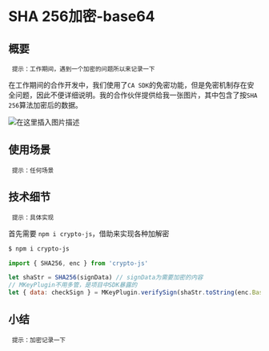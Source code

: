 # SHA 256加密-base64
## 概要

` 提示：工作期间，遇到一个加密的问题所以来记录一下`

在工作期间的合作开发中，我们使用了`CA SDK`的免密功能，但是免密机制存在安全问题，因此不便详细说明。我的合作伙伴提供给我一张图片，其中包含了按`SHA 256`算法加密后的数据。

![在这里插入图片描述](https://cdn.chinachdu.com/webStatic/wechat-applets/nyt-static/xin-sha256.jpeg)
## 使用场景

` 提示：任何场景`


## 技术细节

` 提示：具体实现`

首先需要 `npm i crypto-js`，借助来实现各种加解密
```sh
$ npm i crypto-js
```

```javascript
import { SHA256, enc } from 'crypto-js'

let shaStr = SHA256(signData) // signData为需要加密的内容
// MKeyPlugin不用多管，是项目中SDK暴露的
let { data: checkSign } = MKeyPlugin.verifySign(shaStr.toString(enc.Base64), decodeURIComponent(signValue))

```


## 小结
` 提示：加密记录一下`


